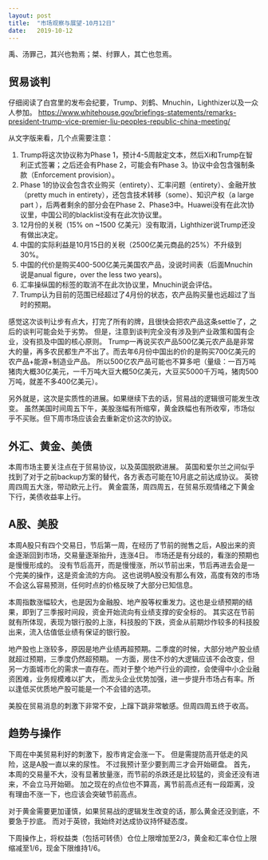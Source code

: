 ```yaml
---
layout: post
title:  "市场观察与展望-10月12日"
date:   2019-10-12
---
```


禹、汤罪己，其兴也勃焉；桀、纣罪人，其亡也忽焉。

## 贸易谈判
仔细阅读了白宫里的发布会纪要，Trump、刘鹤、Mnuchin，Lighthizer以及一众人参加。
https://www.whitehouse.gov/briefings-statements/remarks-president-trump-vice-premier-liu-peoples-republic-china-meeting/

从文字版来看，几个点需要注意：
1. Trump将这次协议称为Phase 1，预计4-5周敲定文本，然后Xi和Trump在智利正式签署；之后还会有Phase 2，可能会有Phase 3。协议中会包含强制条款（Enforcement provision）。
2. Phase 1的协议会包含农业购买（entirety）、汇率问题（entirety）、金融开放（pretty much in entirety），还包含技术转移（some）、知识产权（a large part ），后两者剩余的部分会在Phase 2、Phase3中。Huawei没有在此次协议里，中国公司的blacklist没有在此次协议里。
3. 12月份的关税（15% on ~1500 亿美元）没有取消，Lighthizer说Trump还没有做出决定。
4. 中国的实际利益是10月15日的关税（2500亿美元商品的25%）不升级到30%。
5. 中国的代价是购买400-500亿美元美国农产品，没说时间表（后面Mnuchin说是anual figure，over the less two years)。
6. 汇率操纵国的标签的取消不在此次协议里，Mnuchin说会评估。
7. Trump认为目前的范围已经超过了4月份的状态，农产品购买量也远超过了当时的预期。

感觉这次谈判让步有点大，打完了所有的牌，且很快会把农产品这条settle了，之后的谈判可能会处于劣势。
但是，注意到谈判完全没有涉及到产业政策和国有企业，没有损及中国的核心原则。
Trump一再说买农产品500亿美元农产品是非常大的量，再多农民都生产不出了。而去年6月份中国出的价的是购买700亿美元的农产品+能源+制造业产品。
所以500亿农产品可能也不算多吧（量级：一百万吨猪肉大概30亿美元，一千万吨大豆大概50亿美元，大豆买5000千万吨，猪肉500万吨，就差不多400亿美元）。

另外就是，这次是实质性的进展。如果继续下去的话，贸易战的逻辑很可能发生改变。
虽然美国时间周五下午，美股涨幅有所缩窄，黄金跌幅也有所收窄，市场似乎不买账。但下周市场应该会去重新定价这次的协议。

## 外汇、黄金、美债
本周市场主要关注点在于贸易协议，以及英国脱欧进展。
英国和爱尔兰之间似乎找到了对于之前backup方案的替代，各方表态可能在10月底之前达成协议。
英镑周四周五大涨，带动欧元上行。
黄金震荡，周四周五，在贸易乐观情绪之下黄金下行，美债收益率上行。

## A股、美股
本周A股只有四个交易日，节后第一周，在经历了节前的抛售之后，A股出来的资金逐渐回到市场，交易量逐渐抬升，连涨4日。
市场还是有分歧的，看涨的预期也是慢慢形成的。
没有节后高开，而是慢慢涨，所以节前出来，节后再进去会是一个完美的操作，这是资金流的方向。
这也说明A股没有那么有效，高度有效的市场不会这么容易预测，任何时点的价格反映了大部分已知信息。

本周指数涨幅较大，也是因为金融股、地产股等权重发力。这也是业绩预期的结果，即到了三季报时间段，资金开始流向有业绩支撑的安全标的。
其实这在节前就有所体现，表现为银行股的上涨，科技股的下跌，资金从前期炒作较多的科技股出来，流入估值低业绩有保证的银行股。

地产股也上涨较多，原因是地产业绩再超预期。二季度的时候，大部分地产股业绩就超过预期，三季度仍然超预期。
一方面，房住不炒的大逻辑应该不会改变，但另一方面城市化的需求一直存在。而对于整个地产行业的调控，会使得中小企业融资困难，业务规模难以扩大，
而龙头企业优势加强，进一步提升市场占有率。所以逢低买优质地产股可能是一个不会错的选项。

美股在贸易消息的刺激下非常不安，上蹿下跳非常敏感。但周四周五终于收高。

## 趋势与操作
下周在中美贸易利好的刺激下，股市肯定会涨一下。
但是需提防高开低走的风险，这是A股一直以来的尿性。
不过我预计至少要到周三才会开始砸盘。
首先，本周的交易量不大，没有显著放量涨，而节前的杀跌还是比较猛的，资金还没有进来，不会立马开始砸。
加之现在的点位也不算高，离节前高点还有一段距离，没有理由不涨一下，也应该会突破节前高点。

对于黄金需要更加谨慎，如果贸易战的逻辑发生改变的话，那么黄金还没到底，不要急于抄底。
而对于英镑，我始终对达成协议持怀疑态度。

下周操作上，将权益类（包括可转债）仓位上限增加至2/3，黄金和汇率仓位上限缩减至1/6，现金下限维持1/6。

